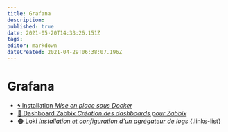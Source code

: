 ```yaml
---
title: Grafana
description: 
published: true
date: 2021-05-20T14:33:26.151Z
tags: 
editor: markdown
dateCreated: 2021-04-29T06:38:07.196Z
---
```


# Grafana
- [🌀 Installation *Mise en place sous Docker*](/Grafana/Installation)
- [🔴 Dashboard Zabbix *Création des dashboards pour Zabbix*](/Grafana/Zabbix)
- [🟠 Loki *Installation et configuration d'un agrégateur de logs*](/Grafana/Loki)
{.links-list}